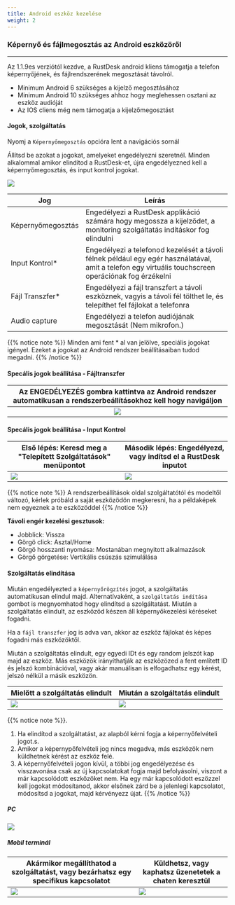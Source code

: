 ```yaml
---
title: Android eszköz kezelése
weight: 2
---
```


### Képernyő és fájlmegosztás az Android eszközöről
------

Az 1.1.9es verziótól kezdve, a RustDesk android kliens támogatja a telefon képernyőjének, és fájlrendszerének megosztását távolról.

- Minimum Android 6 szükséges a kijelző megosztásához
- Minimum Android 10 szükséges ahhoz hogy meglehessen osztani az eszköz audióját
- Az IOS cliens még nem támogatja a kijelzőmegosztást


#### **Jogok, szolgáltatás**

Nyomj a `Képernyőmegosztás` opcióra lent a navigációs sornál

Állítsd be azokat a jogokat, amelyeket engedélyezni szeretnél. Minden alkalommal amikor elindítod a RustDesk-et, újra engedélyezned kell a képernyőmegosztás, és input kontrol jogokat.

![](/docs/en/manual/mobile/images/server_off_en.jpg?width=300px)

| Jog     | Leírás                                             |
| --------------- | --------------------------------------------------------- |
| Képernyőmegosztás | Engedélyezi a RustDesk applikáció számára hogy megossza a kijelződet, a monitoring szolgáltatás indításkor fog elindulni |
| Input Kontrol* | Engedélyezi a telefonod kezelését a távoli félnek például egy egér használatával, amit a telefon egy virtuális touchscreen operációnak fog érzékelni |
| Fájl Transzfer* | Engedélyezi a fájl transzfert a távoli eszköznek, vagyis a távoli fél tölthet le, és telepíthet fel fájlokat a telefonra |
| Audio capture  | Engedélyezi a telefon audiójának megosztását (Nem mikrofon.) |

{{% notice note %}}
Minden ami fent * al van jelölve, speciális jogokat igényel. Ezeket a jogokat az Android rendszer beállításaiban tudod megadni. 
{{% /notice %}}

#### **Specális jogok beállítása - Fájltranszfer**

| Az ENGEDÉLYEZÉS gombra kattintva az Android rendszer automatikusan a rendszerbeállításokhoz kell hogy navigáljon |
| :---------------: |
| ![](/docs/en/manual/mobile/images/get_file_en.jpg?width=300px) |

#### **Specális jogok beállítása - Input Kontrol**
| Első lépés: Keresd meg a "Telepített Szolgáltatások" menüpontot | Második lépés: Engedélyezd, vagy indítsd el a RustDesk inputot |
| --------------- | -------------------------------------------------------- |
| ![](/docs/en/manual/mobile/images/get_input1_en.jpg?width=300px) | ![](/docs/en/manual/mobile/images/get_input2_en.jpg?width=300px) |

{{% notice note %}}
A rendszerbeállítások oldal szolgáltatótól és modeltől változó, kérlek próbáld a saját eszközödön megkeresni, ha a példaképek nem egyeznek a te eszközöddel
{{% /notice %}}

**Távoli engér kezelési gesztusok:**

- Jobblick: Vissza
- Görgö click: Asztal/Home
- Görgö hosszanti nyomása: Mostanában megnyitott alkalmazások
- Görgő görgetése: Vertikális csúszás szimulálása

#### **Szolgáltatás elindítása**

Miután engedélyezted a `képernyőrögzítés` jogot, a szolgáltatás automatikusan elindul majd. Alternatívaként, a `szolgáltatás indítása` gombot is megnyomhatod hogy elindítsd a szolgáltatást. Miután a szolgáltatás elindult, az eszközöd készen áll képernyőkezelési kéréseket fogadni.

Ha a `fájl transzfer` jog is adva van, akkor az eszköz fájlokat és képes fogadni más eszközöktől.

Miután a szolgáltatás elindult, egy egyedi IDt és egy random jelszót kap majd az eszköz. Más eszközök irányíthatják az eszközözed a fent említett ID és jelszó kombinációval, vagy akár manuálisan is elfogadhatsz egy kérést, jelszó nélkül a másik eszközön.

| Mielőtt a szolgáltatás elindult | Miután a szolgáltatás elindult |
| --------------- | -------------------------------------------------------- |
| ![](/docs/en/manual/mobile/images/server_off_en.jpg?width=300px) | ![](/docs/en/manual/mobile/images/server_on_en.jpg?width=300px) |

{{% notice note %}}.
1. Ha elindítod a szolgáltatást, az alapból kérni fogja a képernyőfelvételi jogot.s.
2. Amikor a képernypőfelvételi jog nincs megadva, más eszközök nem küldhetnek kérést az eszköz felé.
3. A képernyőfelvételi jogon kívül, a többi jog engedélyezése és visszavonása csak az új kapcsolatokat fogja majd befolyásolni, viszont a már kapcsolódott eszközöket nem. Ha egy már kapcsolódott eszözzel kell jogokat módosítanod, akkor elsőnek zárd be a jelenlegi kapcsolatot, módosítsd a jogokat, majd kérvényezz újat.
{{% /notice %}}

##### PC

![](/docs/en/manual/mobile/images/android_server_pc_side_en.png?width=700px)

##### Mobil terminál

| Akármikor megállíthatod a szolgáltatást, vagy bezárhatsz egy specifikus kapcsolatot | Küldhetsz, vagy kaphatsz üzenetetek a chaten keresztül |
| --------------- | -------------------------------------------------------- |
| ![](/docs/en/manual/mobile/images/server_on_en.jpg?width=300px) | ![](/docs/en/manual/mobile/images/android_server2_en.jpg?width=300px) |